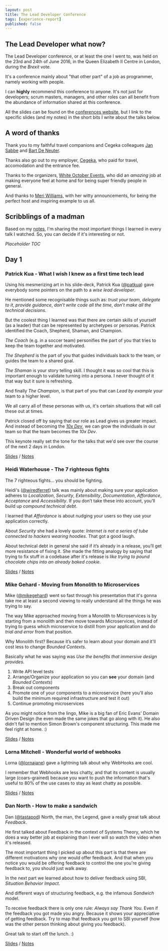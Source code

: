 ```yaml
---
layout: post
title: The Lead Developer Conference
tags: [experience-report]
published: false
---
```

## The Lead Developer what now?
The Lead Developer conference, or at least the one I went to, was held on the 23rd and 24th of June 2016, in the Queen Elizabeth II Centre in London, during the _Brexit_ vote.

It's a conference mainly about "that other part" of a job as programmer, namely working with people.

I can **highly** recommend this conference to anyone. It's not just for developers; scrum masters, managers, and other roles can all benefit from the abundance of information shared at this conference.

All the slides can be found on the [conferences website](http://2016.theleaddeveloper.com/blog/2016-06-23-slides-from-the-lead-developer-2016), but I link to the specific slides (and my notes) in the short bits I write about the talks below.

## A word of thanks
Thank you to my faithful travel companions and Cegeka colleagues [Jan Sabbe](http://twitter.com/@jansabbe) and [Bart De Neuter](https://be.linkedin.com/in/bart-de-neuter-8058689).

Thanks also go out to my employer, [Cegeka](http://www.cegeka.com), who paid for travel, accomodation and the entrance fee.

Thanks to the organizers, [White October Events](http://www.whiteoctoberevents.co.uk), who did an _amazing_ job at making everyone feel at home and for being super friendly people in general.

And thanks to [Meri Williams](http://twitter.com/@Geek_Manager), with her witty announcements, for being the perfect host and inspiring example to us all.

## Scribblings of a madman
Based on my [notes](http://github.com/sch3lp/LeadDevNotes), I'm sharing the most important things I learned in every talk I watched. So, you can decide if it's interesting or not.

_Placeholder TOC_

## Day 1
### Patrick Kua - What I wish I knew as a first time tech lead
Using his mesmerizing art in his slide-deck, Patrick Kua ([@patkua](http://twitter.com/@patkua)) gave everybody some pointers on the path to a _wise lead developer_.

He mentioned some recognisable things such as: _trust your team_, _delegate to it_, _provide guidance_, _don’t write code all the time_, _don’t make all the technical decisions_.

But the coolest thing I learned was that there are certain skills of yourself (as a leader) that can be represented by archetypes or personas.
Patrick identified the Coach, Shepherd, Shaman, and Champion. 

_The Coach_ (e.g. in a soccer team) personifies the part of you that tries to keep the team together and motivated.

_The Shepherd_ is the part of you that guides individuals back to the team, or guides the team to a shared goal.

_The Shaman_ is your story telling skill. I thought it was so cool that this is important enough to validate turning into a persona. I never thought of it that way but it sure is refreshing. 

And finally _The Champion_, is that part of you that can _Lead by example_ your team to a higher level.

We all carry all of these personas with us, it's certain situations that will call these out at times.

Patrick closed off by saying that our role as Lead gives us greater impact. And instead of becoming the [_10x Dev_](http://www.construx.com/10x_Software_Development/Productivity_Variations_Among_Software_Developers_and_Teams__The_Origin_of_10x/), we can grow the individuals in our team so that the team becomes the _10x Dev_.

This keynote really set the tone for the talks that we'd see over the course of the next 2 days in London.

[Slides](http://www.slideshare.net/thekua/what-i-wish-i-knew-as-a-first-time-tech-lead) / [Notes](https://github.com/Sch3lp/LeadDevNotes/blob/master/leaddev.md)

### Heidi Waterhouse - The 7 righteous fights
The 7 righteous fights... you should be fighting.

Heidi's ([@wiredferret](http://twitter.com/@wiredferret)) talk was mainly about making sure your application adheres to _Localization_, _Security_, _Extensibility_, _Documentation_, _Affordance_, _Acceptance_ and _Accessibility_. If you don’t take these into account, you’ll build up _compound technical debt_.

I learned that _Affordance_ is about nudging your users so they use your application correctly.

About _Security_ she had a lovely quote: ​_Internet is not a series of tube connected to hackers wearing hoodies_​. That got a good laugh.

About technical debt in general she said if it’s already in a release, you’ll get more resistance of fixing it. She made the fitting analogy by saying that trying to fix stuff in a codebase after it's release is ​_like trying to pound chocolate chips into an already baked cookie_​.

[Slides](https://docs.google.com/presentation/d/1-IXKHM__IeS9h4OhGODzXIrqVZGD6dzZk1SN3v_rBeo/edit#slide=id.p) / [Notes](https://github.com/Sch3lp/LeadDevNotes/blob/master/leaddev2.md)

### Mike Gehard - Moving from Monolith to Microservices
Mike ([@mikegehard](http://twitter.com/@mikegehard)) went so fast through his presentation that it's gonna take me at least a second viewing to really understand all the things he was trying to say.

The way Mike approached moving from a Monolith to Microservices is by starting from a monolith and then move towards Microservices, instead of trying to guess which microservice to distill from your application and do _trial and error_ from that position.

Why Monolith first? Because it’s safer to learn about your domain and it'll cost less to change _Bounded Contexts_.

Basically what he was saying was _Use the benefits that immersive design provides_.

1. Write API level tests
2. Arrange/Organize your application so you can **see** your domain (and _Bounded Contexts_)
3. Break out components
4. Promote one of your components to a microservice (here you'll also build the minimum required infrastructure and test it out)
5. Continue promoting microservices

As you might notice from the lingo, Mike is a big fan of Eric Evans' Domain Driven Design (he even made the same jokes that go along with it). He also didn't fail to mention Simon Brown's component structuring.
This made me feel right at home. :)

[Slides](https://github.com/mikegehard/journeyFromMonolithToMicroservicesSlides/tree/leadDev) / [Notes](https://github.com/Sch3lp/LeadDevNotes/blob/master/leaddev3.md)

### Lorna Mitchell - Wonderful world of webhooks
Lorna ([@lornajane](http://twitter.com/@lornajane)) gave a lightning talk about why WebHooks are cool.

I remember that Webhooks are less chatty, and that its content is usually large (coars-grained) because you want to push the information that's useful to 80% of the use cases to stay as least chatty as possible.

[Slides](https://speakerdeck.com/lornajane/the-wonderful-world-of-webhooks) / [Notes](https://github.com/Sch3lp/LeadDevNotes/blob/master/leaddev4.md)

### Dan North - How to make a sandwich
Dan ([@tastapod](http://twitter.com/@tastapod)) North, the man, the Legend, gave a really great talk about _Feedback_.

He first talked about Feedback in the context of Systems Theory, which he does a way better job at explaining than I ever will so watch the video when it's released.

The most important thing I picked up about this part is that there are different motivations why one would offer feedback. And that when you notice you would be offering feedback to control the one you're giving feedback to, you should just walk away.

In the next part we learned about how to deliver feedback using SBI, _Situation Behavior Impact_.

And different ways of structuring feedback, e.g. the infamous _Sandwich_ model.

To receive feedback there is only one rule: _Always say Thank You_. Even if the feedback you got made you angry. Because it shows your appreciative of getting feedback. Try to map that feedback you got to SBI yourself (how was the other person thinking about giving you feedback).

Great talk to start off the lunch. :)

[Slides](https://speakerdeck.com/tastapod/how-to-make-a-sandwich) / [Notes](https://github.com/Sch3lp/LeadDevNotes/blob/master/leaddev5.md)
